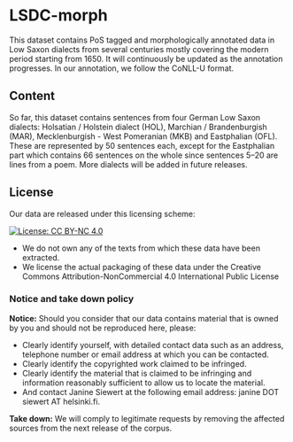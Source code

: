 # LSDC-morph

This dataset contains PoS tagged and morphologically annotated data in Low Saxon dialects from several centuries mostly covering the modern period starting from 1650. It will continuously be updated as the annotation progresses. In our annotation, we follow the CoNLL-U format. 

## Content

So far, this dataset contains sentences from four German Low Saxon dialects: Holsatian / Holstein dialect (HOL), Marchian / Brandenburgish (MAR), Mecklenburgish - West Pomeranian (MKB) and Eastphalian (OFL). These are represented by 50 sentences each, except for the Eastphalian part which contains 66 sentences on the whole since sentences 5–20 are lines from a poem. 
More dialects will be added in future releases. 


## License

Our data are released under this licensing scheme:

[![License: CC BY-NC 4.0](https://licensebuttons.net/l/by-nc/4.0/80x15.png)](https://creativecommons.org/licenses/by-nc/4.0/)

- We do not own any of the texts from which these data have been extracted.
- We license the actual packaging of these data under the Creative Commons Attribution-NonCommercial 4.0 International Public License

### Notice and take down policy

**Notice:** Should you consider that our data contains material that is owned by you and should not be reproduced here, please:

- Clearly identify yourself, with detailed contact data such as an address, telephone number or email address at which you can be contacted.
- Clearly identify the copyrighted work claimed to be infringed.
- Clearly identify the material that is claimed to be infringing and information reasonably sufficient to allow us to locate the material.
- And contact Janine Siewert at the following email address: janine DOT siewert AT helsinki.fi.

**Take down:** We will comply to legitimate requests by removing the affected sources from the next release of the corpus.
